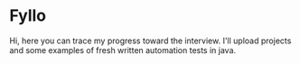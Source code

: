 # Fyllo
Hi, 
here you can trace my progress toward the interview. 
I'll upload projects and some examples of fresh written automation tests in java.
